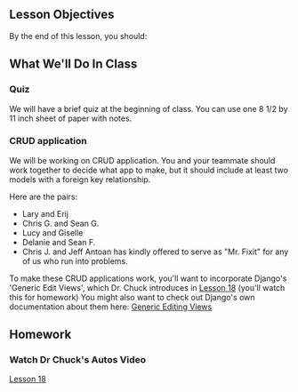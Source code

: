 ## Lesson Objectives

By the end of this lesson, you should:


## What We'll Do In Class


### Quiz

We will have a brief quiz at the beginning of class. You can use one 8 1/2 by
11 inch sheet of paper with notes.

### CRUD application
We will be working on CRUD application. You and your teammate should work together to decide what app to make, but it should include at least two models with a foreign key relationship.

Here are the pairs:

- Lary and Erij
- Chris G. and Sean G.
- Lucy and Giselle
- Delanie and Sean F.
- Chris J. and Jeff
Antoan has kindly offered to serve as "Mr. Fixit" for any of us who run into
problems.

To make these CRUD applications work, you'll want to incorporate Django's 'Generic Edit Views', which Dr. Chuck introduces in [Lesson 18](https://www.dj4e.com/lessons/dj4e_autos) (you'll watch this for homework) You might also want to check out Django's own documentation about them here: [Generic Editing Views](https://docs.djangoproject.com/en/5.1/ref/class-based-views/generic-editing/)

## Homework

### Watch Dr Chuck's Autos Video
[Lesson 18](https://www.dj4e.com/lessons/dj4e_autos)